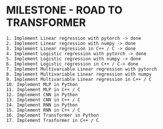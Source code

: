 # MILESTONE - ROAD TO TRANSFORMER

    1. Implement Linear regression with pytorch -> done
    2. Implement Linear regression with numpy -> done
    3. Implement Linear regression in C++ / C -> done
    4. Implement Logistic regression with pytorch -> done
    5. Implement Logistic regression with numpy -> done
    6. Implement Logistic regression in C++ / C-> done
    7. Implement Multivariable Linear regression with pytorch
    8. Implement Multivariable Linear regression with numpy
    9. Implement Multivariable Linear regression in C++ / C
    10. Implement MLP in Python
    11. Implement MLP in C++ / C
    12. Implement CNN in Python
    13. Implement CNN in C++ / C
    14. Implement RNN in Python
    15. Implement RNN in C++ / C
    16. Implement Transformer in Python
    17. Implement Trasformer in C++ / C